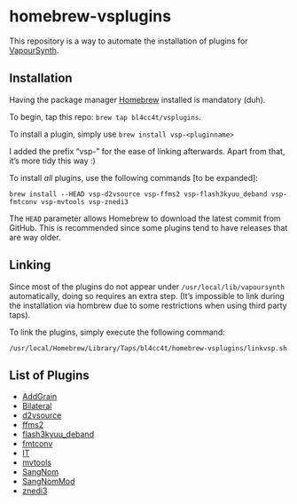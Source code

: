 homebrew-vsplugins
==================

This repository is a way to automate the installation of plugins for [VapourSynth](https://github.com/vapoursynth/vapoursynth).

Installation
------------

Having the package manager [Homebrew](https://brew.sh/) installed is mandatory (duh).

To begin, tap this repo: `brew tap bl4cc4t/vsplugins`.

To install a plugin, simply use `brew install vsp-<pluginname>`

I added the prefix “vsp-” for the ease of linking afterwards. Apart from that, it’s more tidy this way :)

To install *all* plugins, use the following commands [to be expanded]:
```
brew install --HEAD vsp-d2vsource vsp-ffms2 vsp-flash3kyuu_deband vsp-fmtconv vsp-mvtools vsp-znedi3
```
The `HEAD` parameter allows Homebrew to download the latest commit from GitHub. This is recommended since some plugins tend to have releases that are way older.

Linking
-------

Since most of the plugins do not appear under `/usr/local/lib/vapoursynth` automatically, doing so requires an extra step.
(It’s impossible to link during the installation via hombrew due to some restrictions when using third party taps).

To link the plugins, simply execute the following command:
```
/usr/local/Homebrew/Library/Taps/bl4cc4t/homebrew-vsplugins/linkvsp.sh
```

List of Plugins
---------------

- [AddGrain](https://github.com/HomeOfVapourSynthEvolution/VapourSynth-AddGrain)
- [Bilateral](https://github.com/HomeOfVapourSynthEvolution/VapourSynth-Bilateral)
- [d2vsource](https://github.com/dwbuiten/d2vsource)
- [ffms2](https://github.com/FFMS/ffms2)
- [flash3kyuu_deband](https://github.com/SAPikachu/flash3kyuu_deband)
- [fmtconv](https://github.com/EleonoreMizo/fmtconv)
- [IT](https://github.com/HomeOfVapourSynthEvolution/VapourSynth-IT)
- [mvtools](https://github.com/dubhater/vapoursynth-mvtools)
- [SangNom](https://bitbucket.org/James1201/vapoursynth-sangnom)
- [SangNomMod](https://github.com/HomeOfVapourSynthEvolution/VapourSynth-SangNomMod)
- [znedi3](https://github.com/sekrit-twc/znedi3)
